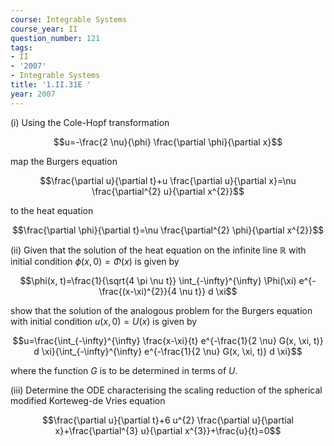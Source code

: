 ```yaml
---
course: Integrable Systems
course_year: II
question_number: 121
tags:
- II
- '2007'
- Integrable Systems
title: '1.II.31E '
year: 2007
---
```



(i) Using the Cole-Hopf transformation

$$u=-\frac{2 \nu}{\phi} \frac{\partial \phi}{\partial x}$$

map the Burgers equation

$$\frac{\partial u}{\partial t}+u \frac{\partial u}{\partial x}=\nu \frac{\partial^{2} u}{\partial x^{2}}$$

to the heat equation

$$\frac{\partial \phi}{\partial t}=\nu \frac{\partial^{2} \phi}{\partial x^{2}}$$

(ii) Given that the solution of the heat equation on the infinite line $\mathbb{R}$ with initial condition $\phi(x, 0)=\Phi(x)$ is given by

$$\phi(x, t)=\frac{1}{\sqrt{4 \pi \nu t}} \int_{-\infty}^{\infty} \Phi(\xi) e^{-\frac{(x-\xi)^{2}}{4 \nu t}} d \xi$$

show that the solution of the analogous problem for the Burgers equation with initial condition $u(x, 0)=U(x)$ is given by

$$u=\frac{\int_{-\infty}^{\infty} \frac{x-\xi}{t} e^{-\frac{1}{2 \nu} G(x, \xi, t)} d \xi}{\int_{-\infty}^{\infty} e^{-\frac{1}{2 \nu} G(x, \xi, t)} d \xi}$$

where the function $G$ is to be determined in terms of $U$.

(iii) Determine the ODE characterising the scaling reduction of the spherical modified Korteweg-de Vries equation

$$\frac{\partial u}{\partial t}+6 u^{2} \frac{\partial u}{\partial x}+\frac{\partial^{3} u}{\partial x^{3}}+\frac{u}{t}=0$$